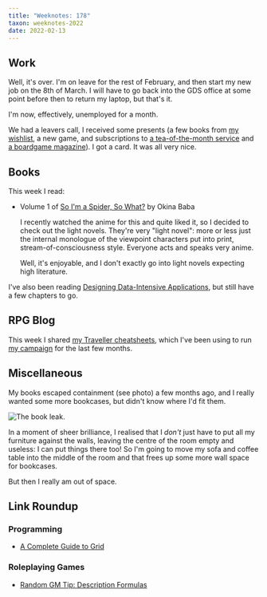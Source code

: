 ```yaml
---
title: "Weeknotes: 178"
taxon: weeknotes-2022
date: 2022-02-13
---
```


## Work

Well, it's over.  I'm on leave for the rest of February, and then
start my new job on the 8th of March.  I will have to go back into the
GDS office at some point before then to return my laptop, but that's
it.

I'm now, effectively, unemployed for a month.

We had a leavers call, I received some presents (a few books from [my
wishlist][], a new game, and subscriptions to [a tea-of-the-month
service][] and [a boardgame magazine][]).  I got a card.  It was all
very nice.

[my wishlist]: book-wishlist.html
[a tea-of-the-month service]: https://www.bruutea.co.uk/
[a boardgame magazine]: https://senetmagazine.com/


## Books

This week I read:

- Volume 1 of [So I'm a Spider, So What?][] by Okina Baba

  I recently watched the anime for this and quite liked it, so I
  decided to check out the light novels.  They're very "light novel":
  more or less just the internal monologue of the viewpoint characters
  put into print, stream-of-consciousness style.  Everyone acts and
  speaks very anime.

  Well, it's enjoyable, and I don't exactly go into light novels
  expecting high literature.

I've also been reading [Designing Data-Intensive Applications][], but
still have a few chapters to go.

[So I'm a Spider, So What?]: https://en.wikipedia.org/wiki/So_I%27m_a_Spider,_So_What%3F
[Designing Data-Intensive Applications]: https://dataintensive.net/


## RPG Blog

This week I shared [my Traveller cheatsheets][], which I've been using
to run [my campaign][] for the last few months.

[my Traveller cheatsheets]: https://www.lookwhattheshoggothdraggedin.com/post/traveller-cheatsheets.html
[my campaign]: campaign-notes-2021-10-traveller.html


## Miscellaneous

My books escaped containment (see photo) a few months ago, and I
really wanted some more bookcases, but didn't know where I'd fit them.

![The book leak.](weeknotes-178/book-leak.jpg)

In a moment of sheer brilliance, I realised that I *don't* just have
to put all my furniture against the walls, leaving the centre of the
room empty and useless: I can put things there too!  So I'm going to
move my sofa and coffee table into the middle of the room and that
frees up some more wall space for bookcases.

But then I really am out of space.


## Link Roundup

### Programming

- [A Complete Guide to Grid](https://css-tricks.com/snippets/css/complete-guide-grid/)

### Roleplaying Games

- [Random GM Tip: Description Formulas](https://thealexandrian.net/wordpress/47328/roleplaying-games/random-gm-tip-description-formulas)
